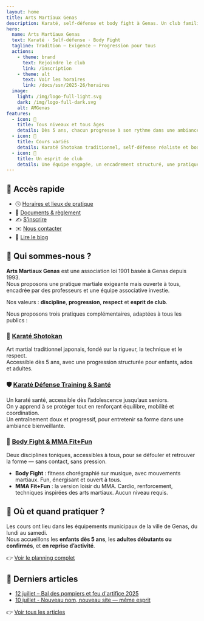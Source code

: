 ```yaml
---
layout: home
title: Arts Martiaux Genas
description: Karaté, self-défense et body fight à Genas. Un club familial et rigoureux, ouvert à tous.
hero:
  name: Arts Martiaux Genas
  text: Karaté · Self-défense · Body Fight
  tagline: Tradition – Exigence – Progression pour tous
  actions:
    - theme: brand
      text: Rejoindre le club
      link: /inscription
    - theme: alt
      text: Voir les horaires
      link: /docs/ssn/2025-26/horaires
  image:
    light: /img/logo-full-light.svg
    dark: /img/logo-full-dark.svg
    alt: AMGenas
features:
  - icon: 🌱
    title: Tous niveaux et tous âges
    details: Dès 5 ans, chacun progresse à son rythme dans une ambiance bienveillante.
  - icon: 🥋
    title: Cours variés
    details: Karaté Shotokan traditionnel, self-défense réaliste et body fight dynamique.
  - icon: 🤝
    title: Un esprit de club
    details: Une équipe engagée, un encadrement structuré, une pratique accessible.
---
```


## 📌 Accès rapide

- 🕓 [Horaires et lieux de pratique](/docs/ssn/2025-26/horaires)
- 📄 [Documents & règlement](/docs/ssn/2025-26/)
- ✍️ [S’inscrire](/inscription)
- ✉️ [Nous contacter](mailto:info@amgenas.fr)  
- 📰 [Lire le blog](/blog/)

## 🥇 Qui sommes-nous ?

**Arts Martiaux Genas** est une association loi 1901 basée à Genas depuis 1993.  
Nous proposons une pratique martiale exigeante mais ouverte à tous, encadrée par des professeurs et une équipe associative investie.

Nos valeurs : **discipline**, **progression**, **respect** et **esprit de club**.

Nous proposons trois pratiques complémentaires, adaptées à tous les publics :

### 🥋 [Karaté Shotokan](/disciplines/karate)

Art martial traditionnel japonais, fondé sur la rigueur, la technique et le respect.  
Accessible dès 5 ans, avec une progression structurée pour enfants, ados et adultes.

### 🛡️ [Karaté Défense Training & Santé](/disciplines/self)

Un karaté santé, accessible dès l’adolescence jusqu’aux seniors.  
On y apprend à se protéger tout en renforçant équilibre, mobilité et coordination.  
Un entraînement doux et progressif, pour entretenir sa forme dans une ambiance bienveillante.

### 💪 [Body Fight & MMA Fit+Fun](/disciplines/fitness)

Deux disciplines toniques, accessibles à tous, pour se défouler et retrouver la forme — sans contact, sans pression.

- **Body Fight** : fitness chorégraphié sur musique, avec mouvements martiaux. Fun, énergisant et ouvert à tous.
- **MMA Fit+Fun** : la version loisir du MMA. Cardio, renforcement, techniques inspirées des arts martiaux. Aucun niveau requis.

## 📍 Où et quand pratiquer ?

Les cours ont lieu dans les équipements municipaux de la ville de Genas, du lundi au samedi.  
Nous accueillons les **enfants dès 5 ans**, les **adultes débutants ou confirmés**, et **en reprise d’activité**.

👉 [Voir le planning complet](/docs/ssn/2025-26/horaires)

## 📰 Derniers articles

- [12 juillet – Bal des pompiers et feu d'artifice 2025](/blog/2025-07-12-bal-pompiers)
- [10 juillet - Nouveau nom, nouveau site — même esprit](/blog/2025-07-10-nouveau-nom)

👉 [Voir tous les articles](/blog/)
